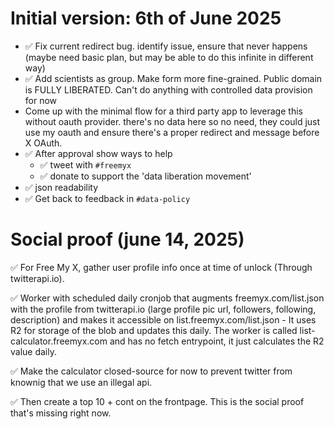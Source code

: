 # Initial version: 6th of June 2025

- ✅ Fix current redirect bug. identify issue, ensure that never happens (maybe need basic plan, but may be able to do this infinite in different way)
- ✅ Add scientists as group. Make form more fine-grained. Public domain is FULLY LIBERATED. Can't do anything with controlled data provision for now
- Come up with the minimal flow for a third party app to leverage this without oauth provider. there's no data here so no need, they could just use my oauth and ensure there's a proper redirect and message before X OAuth.
- ✅ After approval show ways to help
  - ✅ tweet with `#freemyx`
  - ✅ donate to support the 'data liberation movement'
- ✅ json readability
- ✅ Get back to feedback in `#data-policy`

# Social proof (june 14, 2025)

✅ For Free My X, gather user profile info once at time of unlock (Through twitterapi.io).

✅ Worker with scheduled daily cronjob that augments freemyx.com/list.json with the profile from twitterapi.io (large profile pic url, followers, following, description) and makes it accessible on list.freemyx.com/list.json - It uses R2 for storage of the blob and updates this daily. The worker is called list-calculator.freemyx.com and has no fetch entrypoint, it just calculates the R2 value daily.

✅ Make the calculator closed-source for now to prevent twitter from knownig that we use an illegal api.

✅ Then create a top 10 + cont on the frontpage. This is the social proof that's missing right now.
